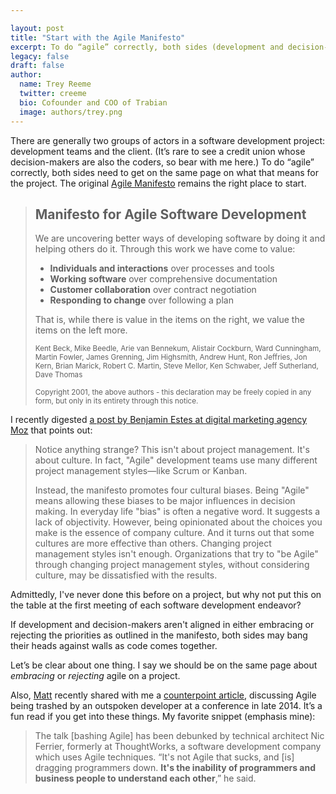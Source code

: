 ```yaml
---

layout: post
title: "Start with the Agile Manifesto"
excerpt: To do “agile” correctly, both sides (development and decision-makers) need to get on the same page on what that means. The original Agile Manifesto remains the right place to start.
legacy: false
draft: false
author:
  name: Trey Reeme
  twitter: creeme
  bio: Cofounder and COO of Trabian
  image: authors/trey.png
---
```


There are generally two groups of actors in a software development project: development teams and the client. (It’s rare to see a credit union whose decision-makers are also the coders, so bear with me here.)  To do “agile” correctly, both sides need to get on the same page on what that means for the project. The original [Agile Manifesto](http://agilemanifesto.org) remains the right place to start.

> ## Manifesto for Agile Software Development
> We are uncovering better ways of developing software by doing it and helping others do it. Through this work we have come to value: 
>
> *  **Individuals and interactions** over processes and tools 
> *  **Working software** over comprehensive documentation 
> *  **Customer collaboration** over contract negotiation 
> *  **Responding to change** over following a plan 
>
> That is, while there is value in the items on the right, we value the items on the left more. 
>
> <small>Kent Beck, Mike Beedle, Arie van Bennekum, Alistair Cockburn, Ward Cunningham, Martin Fowler, James Grenning, Jim Highsmith, Andrew Hunt, Ron Jeffries, Jon Kern, Brian Marick, Robert C. Martin, Steve Mellor, Ken Schwaber, Jeff Sutherland, Dave Thomas</small>
>
> <small>Copyright 2001, the above authors - this declaration may be freely copied in any form, but only in its entirety through this notice.</small>

I recently digested [a post by Benjamin Estes at digital marketing agency Moz](https://moz.com/blog/digital-marketing-from-the-agile-manifesto) that points out:

> Notice anything strange? This isn't about project management. It's about culture. In fact, "Agile" development teams use many different project management styles—like Scrum or Kanban.
>
> Instead, the manifesto promotes four cultural biases. Being "Agile" means allowing these biases to be major influences in decision making. In everyday life "bias" is often a negative word. It suggests a lack of objectivity. However, being opinionated about the choices you make is the essence of company culture. And it turns out that some cultures are more effective than others.
> Changing project management styles isn't enough. Organizations that try to "be Agile" through changing project management styles, without considering culture, may be dissatisfied with the results.

Admittedly, I've never done this before on a project, but why not put this on the table at the first meeting of each software development endeavor?

If development and decision-makers aren't aligned in either embracing or rejecting the priorities as outlined in the manifesto, both sides may bang their heads against walls as code comes together.

Let’s be clear about one thing. I say we should be on the same page about *embracing* or *rejecting* agile on a project.

Also, [Matt](http://www.twitter.com/trabianmatt) recently shared with me a [counterpoint article](http://m.theregister.co.uk/2015/01/08/erik_meijer_agile_is_a_cancer_we_have_to_eliminate_from_the_industry/), discussing Agile being trashed by an outspoken developer at a conference in late 2014. It’s a fun read if you get into these things. My favorite snippet (emphasis mine):

> The talk [bashing Agile] has been debunked by technical architect Nic Ferrier, formerly at ThoughtWorks, a software development company which uses Agile techniques. “It's not Agile that sucks, and [is] dragging programmers down. **It's the inability of programmers and business people to understand each other**,” he said.
